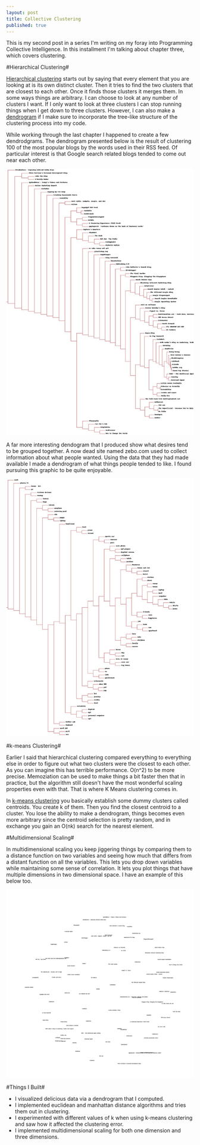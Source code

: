 ```yaml
---
layout: post
title: Collective Clustering
published: true
---
```

This is my second post in a series I'm writing on my foray into Programming Collective Intelligence. In this installment I'm talking about chapter three, which covers clustering.

#Hierarchical Clustering#

[Hierarchical clustering](http://en.wikipedia.org/wiki/Hierarchical_clustering) starts out by saying that every element that you are looking at is its own distinct cluster. Then it tries to find the two clusters that are closest to each other. Once it finds those clusters it merges them. In some ways things are arbitrary. I can choose to look at any number of clusters I want. If I only want to look at three clusters I can stop running things when I get down to three clusters. However, I can also make a [dendrogram](http://en.wikipedia.org/wiki/Dendrogram) if I make sure to incorporate the tree-like structure of the clustering process into my code.

While working through the last chapter I happened to create a few dendrodgrams. The dendrogram presented below is the result of clustering 100 of the most popular blogs by the words used in their RSS feed. Of particular interest is that Google search related blogs tended to come out near each other.

![Dendrogram of Blog Clustering by Word Use](/img/collective-cluster/dend1.jpg "Dendrogram of Blog Clustering by Word Use")

A far more interesting dendogram that I produced show what desires tend to be grouped together. A now dead site named zebo.com used to collect information about what people wanted. Using the data that they had made available I made a dendrogram of what things people tended to like. I found pursuing this graphic to be quite enjoyable.

![Dendrogram of Desires by Shared Desires](/img/collective-cluster/dend2.jpg "Dendrogram of Desires by Shared Desires")

#k-means Clustering#

Earlier I said that hierarchical clustering compared everything to everything else in order to figure out what two clusters were the closest to each other. As you can imagine this has terrible performance. O(n^2) to be more precise. Memoziation can be used to make things a bit faster then that in practice, but the algorithm still doesn't have the most wonderful scaling properties even with that. That is where K Means clustering comes in.

In [k-means clustering](http://en.wikipedia.org/wiki/K-means_clustering) you basically establish some dummy clusters called centroids. You create k of them. Then you find the closest centroid to a cluster. You lose the ability to make a dendrogram, things becomes even more arbitrary since the centroid selection is pretty random, and in exchange you gain an O(nk) search for the nearest element.

#Multidimensional Scaling#

In multidimensional scaling you keep jiggering things by comparing them to a distance function on two variables and seeing how much that differs from a distant function on all the variables. This lets you drop down variables while maintaining some sense of correlation. It lets you plot things that have multiple dimensions in two dimensional space. I have an example of this below too.

![Blogs By Scaled Down Word Count Feature Vector](/img/collective-cluster/scaled.jpg "Blogs By Scaled Down Word Count Feature Vector")

#Things I Built#

- I visualized delicious data via a dendrogram that I computed.
- I implemented euclidean and manhattan distance algorithms and tries them out in clustering.
- I experimented with different values of k when using k-means clustering and saw how it affected the clustering error.
- I implemented multidimensional scaling for both one dimension and three dimensions.
